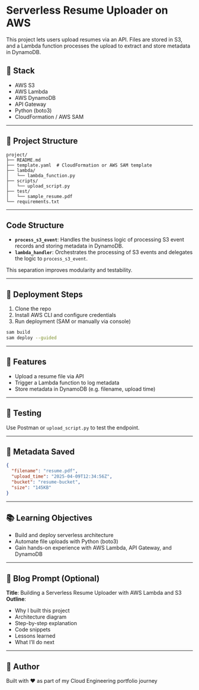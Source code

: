 # Serverless Resume Uploader on AWS

This project lets users upload resumes via an API. Files are stored in S3, and a Lambda function processes the upload to extract and store metadata in DynamoDB.

## 🧱 Stack
- AWS S3
- AWS Lambda
- AWS DynamoDB
- API Gateway
- Python (boto3)
- CloudFormation / AWS SAM

---

## 📁 Project Structure
```
project/
├── README.md
├── template.yaml  # CloudFormation or AWS SAM template
├── lambda/
│   └── lambda_function.py
├── scripts/
│   └── upload_script.py
├── test/
│   └── sample_resume.pdf
└── requirements.txt
```

---

## Code Structure

- **`process_s3_event`**: Handles the business logic of processing S3 event records and storing metadata in DynamoDB.
- **`lambda_handler`**: Orchestrates the processing of S3 events and delegates the logic to `process_s3_event`.

This separation improves modularity and testability.

---

## 🚀 Deployment Steps
1. Clone the repo
2. Install AWS CLI and configure credentials
3. Run deployment (SAM or manually via console)

```bash
sam build
sam deploy --guided
```

---

## 📌 Features
- Upload a resume file via API
- Trigger a Lambda function to log metadata
- Store metadata in DynamoDB (e.g. filename, upload time)

---

## 🧪 Testing
Use Postman or `upload_script.py` to test the endpoint.

---

## 🧾 Metadata Saved
```json
{
  "filename": "resume.pdf",
  "upload_time": "2025-04-09T12:34:56Z",
  "bucket": "resume-bucket",
  "size": "145KB"
}
```

---

## 📚 Learning Objectives
- Build and deploy serverless architecture
- Automate file uploads with Python (boto3)
- Gain hands-on experience with AWS Lambda, API Gateway, and DynamoDB

---

## 📄 Blog Prompt (Optional)
**Title**: Building a Serverless Resume Uploader with AWS Lambda and S3
**Outline**:
- Why I built this project
- Architecture diagram
- Step-by-step explanation
- Code snippets
- Lessons learned
- What I’ll do next

---

## 🔗 Author
Built with ❤️ as part of my Cloud Engineering portfolio journey